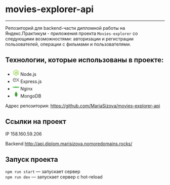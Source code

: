 # movies-explorer-api
------------------------------------------------------------------------------------------------------------
Репозиторий для backend-части дипломной работы на Яндекс.Практикум - приложения проекта `Movies-explorer` со следующими возможностями: авторизации и регистрации пользователей, операции с фильмами и пользователями.

## Технологии, которые использованы в проекте:
* <img src="https://github.com/devicons/devicon/blob/master/icons/nodejs/nodejs-original.svg" title="nodejs" alt="nodejs" width="20" height="20"/> Node.js
* <img src="https://github.com/devicons/devicon/blob/master/icons/express/express-original.svg" title="express" alt="express" width="20" height="20"/> Express.js
* <img src="https://github.com/devicons/devicon/blob/master/icons/nginx/nginx-original.svg" title="express" alt="nginx" width="20" height="20"/> Nginx
* <img src="https://github.com/devicons/devicon/blob/master/icons/mongodb/mongodb-original.svg" title="mongodb" alt="mongodb" width="20" height="20"/> MongoDB


Адрес репозитория: https://github.com/MariaSizova/movies-explorer-api

## Ссылки на проект

IP 158.160.59.206

Backend http://api.diplom.marisizova.nomoredomains.rocks/

## Запуск проекта

`npm run start` — запускает сервер   
`npm run dev` — запускает сервер с hot-reload
